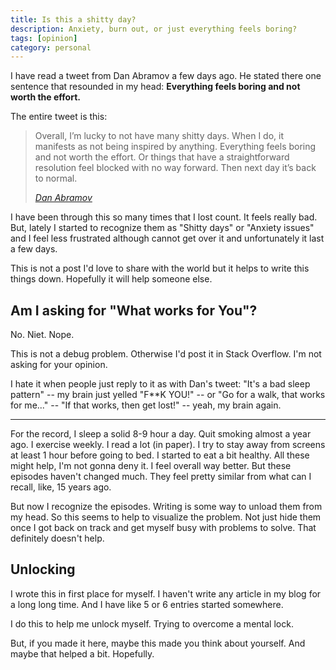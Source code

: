 ```yaml
---
title: Is this a shitty day?
description: Anxiety, burn out, or just everything feels boring?
tags: [opinion]
category: personal
---
```


I have read a tweet from Dan Abramov a few days ago. He stated there one sentence that resounded in my head: **Everything feels boring and not worth the effort.** 

The entire tweet is this:

> Overall, I’m lucky to not have many shitty days. When I do, it manifests as not being inspired by anything. Everything feels boring and not worth the effort. Or things that have a straightforward resolution feel blocked with no way forward. Then next day it’s back to normal.
> 
> _[Dan Abramov](https://twitter.com/dan_abramov/status/1285317015432040449?s=20)_

I have been through this so many times that I lost count. It feels really bad. But, lately I started to recognize them as "Shitty days" or "Anxiety issues" and I feel less frustrated although cannot get over it and unfortunately it last a few days.

This is not a post I'd love to share with the world but it helps to write this things down. Hopefully it will help someone else. 

## Am I asking for "What works for You"?

No. Niet. Nope.

This is not a debug problem. Otherwise I'd post it in Stack Overflow. I'm not asking for your opinion.

I hate it when people just reply to it as with Dan's tweet: "It's a bad sleep pattern" -- my brain just yelled "F**K YOU!" -- or "Go for a walk, that works for me..." -- "If that works, then get lost!" -- yeah, my brain again.

---

For the record, I sleep a solid 8-9 hour a day. Quit smoking almost a year ago. I exercise weekly. I read a lot (in paper). I try to stay away from screens at least 1 hour before going to bed. I started to eat a bit healthy. All these might help, I'm not gonna deny it. I feel overall way better. But these episodes haven't changed much. They feel pretty similar from what can I recall, like, 15 years ago.

But now I recognize the episodes. Writing is some way to unload them from my head. So this seems to help to visualize the problem. Not just hide them once I got back on track and get myself busy with problems to solve. That definitely doesn't help.

## Unlocking

I wrote this in first place for myself. I haven't write any article in my blog for a long long time. And I have like 5 or 6 entries started somewhere.

I do this to help me unlock myself. Trying to overcome a mental lock. 

But, if you made it here, maybe this made you think about yourself. And maybe that helped a bit. Hopefully.

